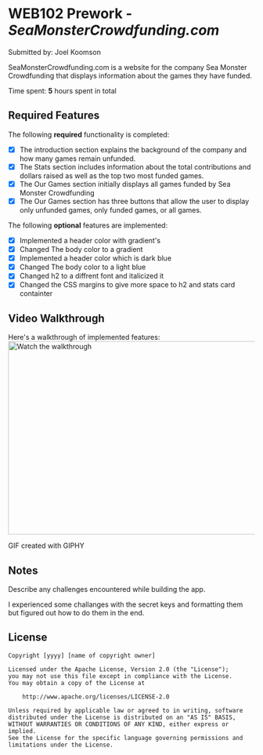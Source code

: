 # WEB102 Prework - *SeaMonsterCrowdfunding.com*

Submitted by: Joel Koomson

SeaMonsterCrowdfunding.com is a website for the company Sea Monster Crowdfunding that displays information about the games they have funded.

Time spent: **5** hours spent in total

## Required Features

The following **required** functionality is completed:

* [x] The introduction section explains the background of the company and how many games remain unfunded.
* [x] The Stats section includes information about the total contributions and dollars raised as well as the top two most funded games.
* [x] The Our Games section initially displays all games funded by Sea Monster Crowdfunding
* [x] The Our Games section has three buttons that allow the user to display only unfunded games, only funded games, or all games.

The following **optional** features are implemented:
* [x] Implemented a header color with gradient's
* [x] Changed The body color to a gradient 
* [x] Implemented a header color which is dark blue
* [x] Changed The body color to a light blue
* [x] Changed h2 to a diffrent font and italicized it
* [x] Changed the CSS margins to give more space to h2 and stats card containter 

## Video Walkthrough

Here's a walkthrough of implemented features:
<a href="https://media2.giphy.com/media/v1.Y2lkPTc5MGI3NjExenZlbjQ3NDdocXB0ZmowcjIwbWEyaHlzM3N6cW80cXJqbnNxbng2eSZlcD12MV9pbnRlcm5hbF9naWZfYnlfaWQmY3Q9Zw/eDocEtUVHFaOVWV87a/giphy.gif" target="_blank">
  <img 
       src="https://media2.giphy.com/media/v1.Y2lkPTc5MGI3NjExenZlbjQ3NDdocXB0ZmowcjIwbWEyaHlzM3N6cW80cXJqbnNxbng2eSZlcD12MV9pbnRlcm5hbF9naWZfYnlfaWQmY3Q9Zw/eDocEtUVHFaOVWV87a/giphy.gif" 
       alt="Watch the walkthrough" 
       width="700" 
       height="394" />
</a>


<!-- Replace this with whatever GIF tool you used! -->
GIF created with GIPHY
<!-- Recommended tools:
[Kap](https://getkap.co/) for macOS
[ScreenToGif](https://www.screentogif.com/) for Windows
[peek](https://github.com/phw/peek) for Linux. -->

## Notes

Describe any challenges encountered while building the app.

I experienced some challanges with the secret keys and formatting them but 
figured out how to do them in the end.

## License

    Copyright [yyyy] [name of copyright owner]

    Licensed under the Apache License, Version 2.0 (the "License");
    you may not use this file except in compliance with the License.
    You may obtain a copy of the License at

        http://www.apache.org/licenses/LICENSE-2.0

    Unless required by applicable law or agreed to in writing, software
    distributed under the License is distributed on an "AS IS" BASIS,
    WITHOUT WARRANTIES OR CONDITIONS OF ANY KIND, either express or implied.
    See the License for the specific language governing permissions and
    limitations under the License.
